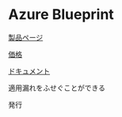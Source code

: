 # Azure Blueprint

[製品ページ](https://azure.microsoft.com/ja-jp/services/blueprints/)

[価格](https://azure.microsoft.com/ja-jp/pricing/details/blueprints/)

[ドキュメント](https://docs.microsoft.com/ja-jp/azure/governance/blueprints/overview)




適用漏れをふせぐことができる

発行

